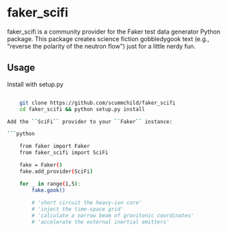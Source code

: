 # faker_scifi
faker_scifi is a community provider for the Faker test data generator Python package.  This package creates science fiction gobbledygook text (e.g., "reverse the polarity of the neutron flow") just for a little nerdy fun.

Usage
-----
Install with setup.py

```bash

    git clone https://github.com/scummchild/faker_scifi
    cd faker_scifi && python setup.py install

Add the ``SciFi`` provider to your ``Faker`` instance:

```python

    from faker import Faker
    from faker_scifi import SciFi

    fake = Faker()
    fake.add_provider(SciFi)

    for _ in range(1,5):
        fake.gook()
        
        # 'short circuit the heavy-ion core'
        # 'inject the time-space grid'
        # 'calculate a narrow beam of gravitonic coordinates'
        # 'accelerate the external inertial emitters'
